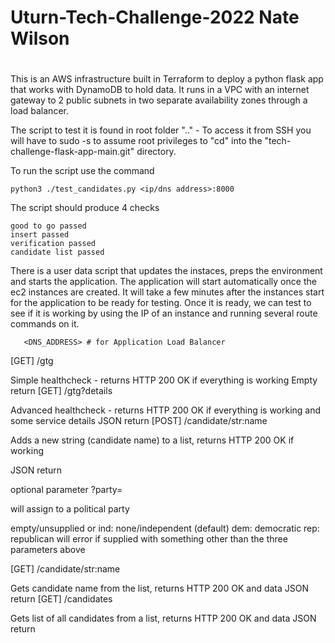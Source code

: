 # Uturn-Tech-Challenge-2022 Nate Wilson
# 

This is an AWS infrastructure built in Terraform to deploy a python flask app that works with DynamoDB to hold data. It runs in a VPC with an internet gateway to 2 public subnets in two separate availability zones through a load balancer.

The script to test it is found in root folder ".." -  To access it from SSH you will have to sudo -s to assume root privileges to "cd" into the "tech-challenge-flask-app-main.git" directory.  

To run the script use the command

```python3 ./test_candidates.py <ip/dns address>:8000```

The script should produce 4 checks

```
good to go passed 
insert passed
verification passed
candidate list passed
```
There is a user data script that updates the instaces, preps the environment and starts the application. The application will start automatically once the ec2 instances are created. It will take a few minutes after the instances start for the application to be ready for testing. Once it is ready, we can test to see if it is working by using the IP of an instance and running several route commands on it. 

```<ip_address>:8000 # for instances
   <DNS_ADDRESS> # for Application Load Balancer
```   

[GET] /gtg

Simple healthcheck - returns HTTP 200 OK if everything is working
Empty return
[GET] /gtg?details

Advanced healthcheck - returns HTTP 200 OK if everything is working and some service details
JSON return
[POST] /candidate/str:name

Adds a new string (candidate name) to a list, returns HTTP 200 OK if working

JSON return

optional parameter ?party=

will assign to a political party

empty/unsupplied or ind: none/independent (default)
dem: democratic
rep: republican
will error if supplied with something other than the three parameters above

[GET] /candidate/str:name

Gets candidate name from the list, returns HTTP 200 OK and data
JSON return
[GET] /candidates

Gets list of all candidates from a list, returns HTTP 200 OK and data
JSON return
